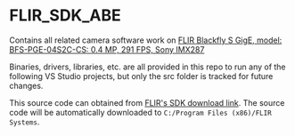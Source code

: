 # FLIR_SDK_ABE

Contains all related camera software work on [FLIR Blackfly S GigE, model: BFS-PGE-04S2C-CS: 0.4 MP, 291 FPS, Sony IMX287](https://www.flir.com/products/blackfly-s-gige/)

Binaries, drivers, libraries, etc. are all provided in this repo to run any of the following VS Studio projects, but only the src folder is tracked for future changes.

This source code can obtained from [FLIR's SDK download link](https://www.flir.com/support-center/iis/machine-vision/downloads/spinnaker-sdk-and-firmware-download/). The source code will be automatically downloaded to ```C:/Program Files (x86)/FLIR Systems```.
